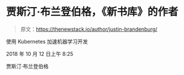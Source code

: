 # 贾斯汀·布兰登伯格，《新书库》的作者

> 原文：<https://thenewstack.io/author/justin-brandenburg/>

使用 Kubernetes 加速机器学习开发

2018 年 10 月 12 日上午 8:25

贾斯汀·布兰登伯格